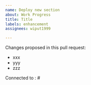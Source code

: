 ```yaml
---
name: Deploy new section
about: Work Progress
title: Title
labels: enhancement
assignees: wiput1999

---
```


Changes proposed in this pull request:
* xxx
* yyy
* zzz

Connected to : #
